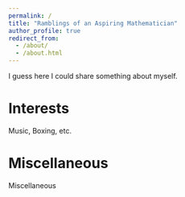 ```yaml
---
permalink: /
title: "Ramblings of an Aspiring Mathematician"
author_profile: true
redirect_from: 
  - /about/
  - /about.html
---
```

I guess here I could share something about myself.


Interests
======
Music, Boxing, etc.

Miscellaneous
======
Miscellaneous


